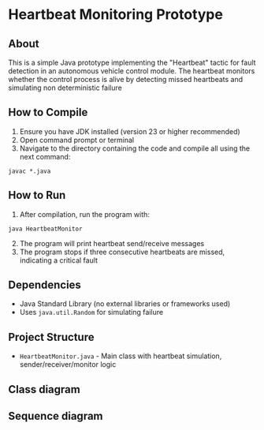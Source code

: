 # Heartbeat Monitoring Prototype

## About
This is a simple Java prototype implementing the "Heartbeat" tactic for fault detection in an autonomous vehicle control module. The heartbeat monitors whether the control process is alive by detecting missed heartbeats and simulating non deterministic failure

## How to Compile
1. Ensure you have JDK installed (version 23 or higher recommended)
2. Open command prompt or terminal
3. Navigate to the directory containing the code and compile all using the next command:

```
javac *.java
```

## How to Run
1. After compilation, run the program with:

```
java HeartbeatMonitor
```

2. The program will print heartbeat send/receive messages
3. The program stops if three consecutive heartbeats are missed, indicating a critical fault

## Dependencies
- Java Standard Library (no external libraries or frameworks used)
- Uses `java.util.Random` for simulating failure

## Project Structure
- `HeartbeatMonitor.java` - Main class with heartbeat simulation, sender/receiver/monitor logic

## Class diagram

## Sequence diagram
